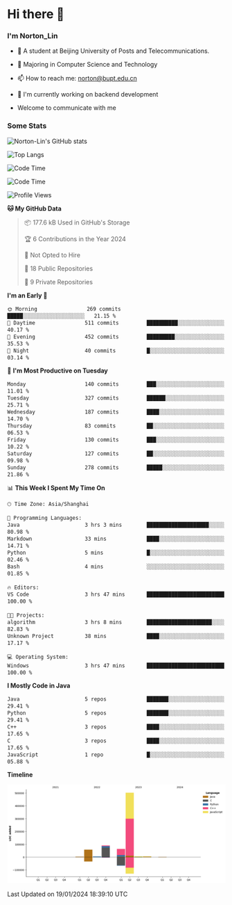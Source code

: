 
# Hi there 👋

### I'm Norton_Lin
- 🏫 A student at Beijing University of Posts and Telecommunications.
- 🌱 Majoring in Computer Science and Technology
- 📫 How to reach me: norton@bupt.edu.cn
- 🌱 I'm currently working on backend development

- Welcome to communicate with me

### Some Stats
![Norton-Lin's GitHub stats](https://github-readme-stats.vercel.app/api?username=Norton-Lin&count_private=true&show_icons=true&theme=radical)

![Top Langs](https://github-readme-stats.vercel.app/api/top-langs/?username=Norton-Lin&langs_count=10&layout=compact)

![Code Time](https://github-readme-stats.vercel.app/api/wakatime?username=Norton_Lin)

<!--START_SECTION:waka-->
![Code Time](http://img.shields.io/badge/Code%20Time-458%20hrs%2042%20mins-blue)

![Profile Views](http://img.shields.io/badge/Profile%20Views-0-blue)

**🐱 My GitHub Data** 

> 📦 177.6 kB Used in GitHub's Storage 
 > 
> 🏆 6 Contributions in the Year 2024
 > 
> 🚫 Not Opted to Hire
 > 
> 📜 18 Public Repositories 
 > 
> 🔑 9 Private Repositories 
 > 
**I'm an Early 🐤** 

```text
🌞 Morning                269 commits         █████░░░░░░░░░░░░░░░░░░░░   21.15 % 
🌆 Daytime                511 commits         ██████████░░░░░░░░░░░░░░░   40.17 % 
🌃 Evening                452 commits         █████████░░░░░░░░░░░░░░░░   35.53 % 
🌙 Night                  40 commits          █░░░░░░░░░░░░░░░░░░░░░░░░   03.14 % 
```
📅 **I'm Most Productive on Tuesday** 

```text
Monday                   140 commits         ███░░░░░░░░░░░░░░░░░░░░░░   11.01 % 
Tuesday                  327 commits         ██████░░░░░░░░░░░░░░░░░░░   25.71 % 
Wednesday                187 commits         ████░░░░░░░░░░░░░░░░░░░░░   14.70 % 
Thursday                 83 commits          ██░░░░░░░░░░░░░░░░░░░░░░░   06.53 % 
Friday                   130 commits         ███░░░░░░░░░░░░░░░░░░░░░░   10.22 % 
Saturday                 127 commits         ██░░░░░░░░░░░░░░░░░░░░░░░   09.98 % 
Sunday                   278 commits         █████░░░░░░░░░░░░░░░░░░░░   21.86 % 
```


📊 **This Week I Spent My Time On** 

```text
🕑︎ Time Zone: Asia/Shanghai

💬 Programming Languages: 
Java                     3 hrs 3 mins        ████████████████████░░░░░   80.98 % 
Markdown                 33 mins             ████░░░░░░░░░░░░░░░░░░░░░   14.71 % 
Python                   5 mins              █░░░░░░░░░░░░░░░░░░░░░░░░   02.46 % 
Bash                     4 mins              ░░░░░░░░░░░░░░░░░░░░░░░░░   01.85 % 

🔥 Editors: 
VS Code                  3 hrs 47 mins       █████████████████████████   100.00 % 

🐱‍💻 Projects: 
algorithm                3 hrs 8 mins        █████████████████████░░░░   82.83 % 
Unknown Project          38 mins             ████░░░░░░░░░░░░░░░░░░░░░   17.17 % 

💻 Operating System: 
Windows                  3 hrs 47 mins       █████████████████████████   100.00 % 
```

**I Mostly Code in Java** 

```text
Java                     5 repos             ███████░░░░░░░░░░░░░░░░░░   29.41 % 
Python                   5 repos             ███████░░░░░░░░░░░░░░░░░░   29.41 % 
C++                      3 repos             ████░░░░░░░░░░░░░░░░░░░░░   17.65 % 
C                        3 repos             ████░░░░░░░░░░░░░░░░░░░░░   17.65 % 
JavaScript               1 repo              █░░░░░░░░░░░░░░░░░░░░░░░░   05.88 % 
```



**Timeline**

![Lines of Code chart](https://raw.githubusercontent.com/Norton-Lin/Norton-Lin/main/assets/bar_graph.png)


 Last Updated on 19/01/2024 18:39:10 UTC
<!--END_SECTION:waka-->
